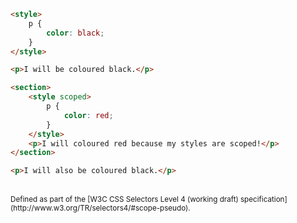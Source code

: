 ```html
<style>  
    p {
        color: black;
    }
</style>

<p>I will be coloured black.</p>

<section>  
    <style scoped>
        p {
            color: red;
        }
    </style>
    <p>I will coloured red because my styles are scoped!</p>
</section>

<p>I will also be coloured black.</p> 
```

<br />
<small>Defined as part of the [W3C CSS Selectors Level 4 (working draft) specification](http://www.w3.org/TR/selectors4/#scope-pseudo).</small>
